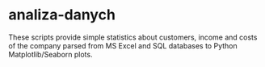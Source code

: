 # analiza-danych
These scripts provide simple statistics about customers, income and costs of the company parsed from MS Excel and SQL databases to Python Matplotlib/Seaborn plots.
